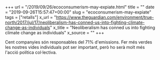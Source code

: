 +++
url = "/2019/09/26/ecoconsumerism-may-expiate.html"
title = ""
date = "2019-09-26T15:57:47+00:00"
slug = "ecoconsumerism-may-expiate"
tags = ["retalls"]
x_url = "https://www.theguardian.com/environment/true-north/2017/jul/17/neoliberalism-has-conned-us-into-fighting-climate-change-as-individuals"
x_title = "Neoliberalism has conned us into fighting climate change as individuals"
x_source = ""
+++

Cent companyies són responsables del 71% d'emissions. Fer més verdes les nostres vides individuals pot ser important, però ho serà molt més l'acció política col·lectiva.
